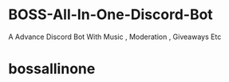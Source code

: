 # BOSS-All-In-One-Discord-Bot
A Advance Discord Bot With Music , Moderation , Giveaways Etc
# bossallinone
